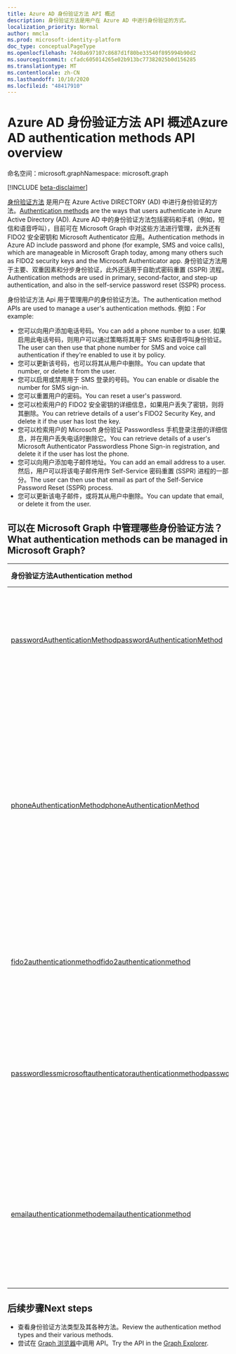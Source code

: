```yaml
---
title: Azure AD 身份验证方法 API 概述
description: 身份验证方法是用户在 Azure AD 中进行身份验证的方式。
localization_priority: Normal
author: mmcla
ms.prod: microsoft-identity-platform
doc_type: conceptualPageType
ms.openlocfilehash: 74d0a697107c8687d1f80be33540f895994b90d2
ms.sourcegitcommit: cfadc605014265e02b913bc77382025b0d156285
ms.translationtype: MT
ms.contentlocale: zh-CN
ms.lasthandoff: 10/10/2020
ms.locfileid: "48417910"
---
```

# <a name="azure-ad-authentication-methods-api-overview"></a><span data-ttu-id="d0d3b-103">Azure AD 身份验证方法 API 概述</span><span class="sxs-lookup"><span data-stu-id="d0d3b-103">Azure AD authentication methods API overview</span></span>

<span data-ttu-id="d0d3b-104">命名空间：microsoft.graph</span><span class="sxs-lookup"><span data-stu-id="d0d3b-104">Namespace: microsoft.graph</span></span>

[!INCLUDE [beta-disclaimer](../../includes/beta-disclaimer.md)]

<span data-ttu-id="d0d3b-105">[身份验证方法](/azure/active-directory/authentication/concept-authentication-methods) 是用户在 Azure Active DIRECTORY (AD) 中进行身份验证的方法。</span><span class="sxs-lookup"><span data-stu-id="d0d3b-105">[Authentication methods](/azure/active-directory/authentication/concept-authentication-methods) are the ways that users authenticate in Azure Active Directory (AD).</span></span> <span data-ttu-id="d0d3b-106">Azure AD 中的身份验证方法包括密码和手机（例如，短信和语音呼叫），目前可在 Microsoft Graph 中对这些方法进行管理，此外还有 FIDO2 安全密钥和 Microsoft Authenticator 应用。</span><span class="sxs-lookup"><span data-stu-id="d0d3b-106">Authentication methods in Azure AD include password and phone (for example, SMS and voice calls), which are manageable in Microsoft Graph today, among many others such as FIDO2 security keys and the Microsoft Authenticator app.</span></span> <span data-ttu-id="d0d3b-107">身份验证方法用于主要、双重因素和分步身份验证，此外还适用于自助式密码重置 (SSPR) 流程。</span><span class="sxs-lookup"><span data-stu-id="d0d3b-107">Authentication methods are used in primary, second-factor, and step-up authentication, and also in the self-service password reset (SSPR) process.</span></span>

<span data-ttu-id="d0d3b-108">身份验证方法 Api 用于管理用户的身份验证方法。</span><span class="sxs-lookup"><span data-stu-id="d0d3b-108">The authentication method APIs are used to manage a user's authentication methods.</span></span> <span data-ttu-id="d0d3b-109">例如：</span><span class="sxs-lookup"><span data-stu-id="d0d3b-109">For example:</span></span>

* <span data-ttu-id="d0d3b-110">您可以向用户添加电话号码。</span><span class="sxs-lookup"><span data-stu-id="d0d3b-110">You can add a phone number to a user.</span></span> <span data-ttu-id="d0d3b-111">如果启用此电话号码，则用户可以通过策略将其用于 SMS 和语音呼叫身份验证。</span><span class="sxs-lookup"><span data-stu-id="d0d3b-111">The user can then use that phone number for SMS and voice call authentication if they're enabled to use it by policy.</span></span>
* <span data-ttu-id="d0d3b-112">您可以更新该号码，也可以将其从用户中删除。</span><span class="sxs-lookup"><span data-stu-id="d0d3b-112">You can update that number, or delete it from the user.</span></span>
* <span data-ttu-id="d0d3b-113">您可以启用或禁用用于 SMS 登录的号码。</span><span class="sxs-lookup"><span data-stu-id="d0d3b-113">You can enable or disable the number for SMS sign-in.</span></span>
* <span data-ttu-id="d0d3b-114">您可以重置用户的密码。</span><span class="sxs-lookup"><span data-stu-id="d0d3b-114">You can reset a user's password.</span></span>
* <span data-ttu-id="d0d3b-115">您可以检索用户的 FIDO2 安全密钥的详细信息，如果用户丢失了密钥，则将其删除。</span><span class="sxs-lookup"><span data-stu-id="d0d3b-115">You can retrieve details of a user's FIDO2 Security Key, and delete it if the user has lost the key.</span></span>
* <span data-ttu-id="d0d3b-116">您可以检索用户的 Microsoft 身份验证 Passwordless 手机登录注册的详细信息，并在用户丢失电话时删除它。</span><span class="sxs-lookup"><span data-stu-id="d0d3b-116">You can retrieve details of a user's Microsoft Authenticator Passwordless Phone Sign-in registration, and delete it if the user has lost the phone.</span></span>
* <span data-ttu-id="d0d3b-117">您可以向用户添加电子邮件地址。</span><span class="sxs-lookup"><span data-stu-id="d0d3b-117">You can add an email address to a user.</span></span> <span data-ttu-id="d0d3b-118">然后，用户可以将该电子邮件用作 Self-Service 密码重置 (SSPR) 进程的一部分。</span><span class="sxs-lookup"><span data-stu-id="d0d3b-118">The user can then use that email as part of the Self-Service Password Reset (SSPR) process.</span></span>
* <span data-ttu-id="d0d3b-119">您可以更新该电子邮件，或将其从用户中删除。</span><span class="sxs-lookup"><span data-stu-id="d0d3b-119">You can update that email, or delete it from the user.</span></span>

## <a name="what-authentication-methods-can-be-managed-in-microsoft-graph"></a><span data-ttu-id="d0d3b-120">可以在 Microsoft Graph 中管理哪些身份验证方法？</span><span class="sxs-lookup"><span data-stu-id="d0d3b-120">What authentication methods can be managed in Microsoft Graph?</span></span>

|<span data-ttu-id="d0d3b-121">身份验证方法</span><span class="sxs-lookup"><span data-stu-id="d0d3b-121">Authentication method</span></span>       | <span data-ttu-id="d0d3b-122">说明</span><span class="sxs-lookup"><span data-stu-id="d0d3b-122">Description</span></span> |<span data-ttu-id="d0d3b-123">示例</span><span class="sxs-lookup"><span data-stu-id="d0d3b-123">Examples</span></span>     |
|:---------------------------|:------------|:------------|
|[<span data-ttu-id="d0d3b-124">passwordAuthenticationMethod</span><span class="sxs-lookup"><span data-stu-id="d0d3b-124">passwordAuthenticationMethod</span></span>](passwordauthenticationmethod.md)| <span data-ttu-id="d0d3b-125">密码当前是 Azure AD 中默认的主要身份验证方法。</span><span class="sxs-lookup"><span data-stu-id="d0d3b-125">A password is currently the default primary authentication method in Azure AD.</span></span>|<span data-ttu-id="d0d3b-126">重置用户密码</span><span class="sxs-lookup"><span data-stu-id="d0d3b-126">Reset a user's password</span></span>|
|[<span data-ttu-id="d0d3b-127">phoneAuthenticationMethod</span><span class="sxs-lookup"><span data-stu-id="d0d3b-127">phoneAuthenticationMethod</span></span>](phoneauthenticationmethod.md)|<span data-ttu-id="d0d3b-128">用户可以使用电话以使用 [SMS 或语音呼叫](https://docs.microsoft.com/azure/active-directory/authentication/concept-authentication-methods#phone-options) 进行身份验证， (按策略) 允许。</span><span class="sxs-lookup"><span data-stu-id="d0d3b-128">A phone can be used by a user to authenticate using [SMS or voice calls](https://docs.microsoft.com/azure/active-directory/authentication/concept-authentication-methods#phone-options) (as allowed by policy).</span></span>|<span data-ttu-id="d0d3b-129">查看用户的身份验证电话号码。</span><span class="sxs-lookup"><span data-stu-id="d0d3b-129">See a user's authentication phone numbers.</span></span> <span data-ttu-id="d0d3b-130">向用户添加、更新或删除电话号码。</span><span class="sxs-lookup"><span data-stu-id="d0d3b-130">Add, update, or remove a phone number to a user.</span></span> <span data-ttu-id="d0d3b-131">启用或禁用 SMS 登录的主移动电话。</span><span class="sxs-lookup"><span data-stu-id="d0d3b-131">Enable or disable a primary mobile phone for SMS sign-in.</span></span>|
|[<span data-ttu-id="d0d3b-132">fido2authenticationmethod</span><span class="sxs-lookup"><span data-stu-id="d0d3b-132">fido2authenticationmethod</span></span>](fido2authenticationmethod.md)|<span data-ttu-id="d0d3b-133">用户可使用 FIDO2 安全密钥登录 Azure AD。</span><span class="sxs-lookup"><span data-stu-id="d0d3b-133">A FIDO2 Security Key can be used by a user to sign in to Azure AD.</span></span>|<span data-ttu-id="d0d3b-134">删除丢失的 FIDO2 安全密钥。</span><span class="sxs-lookup"><span data-stu-id="d0d3b-134">Delete a lost FIDO2 Security Key.</span></span>|
|[<span data-ttu-id="d0d3b-135">passwordlessmicrosoftauthenticatorauthenticationmethod</span><span class="sxs-lookup"><span data-stu-id="d0d3b-135">passwordlessmicrosoftauthenticatorauthenticationmethod</span></span>](passwordlessmicrosoftauthenticatorauthenticationmethod.md)|<span data-ttu-id="d0d3b-136">用户可使用 Microsoft 身份验证 Passwordless 电话登录来登录 Azure AD</span><span class="sxs-lookup"><span data-stu-id="d0d3b-136">Microsoft Authenticator Passwordless Phone Sign-in can be used by a user to sign in to Azure AD</span></span>|<span data-ttu-id="d0d3b-137">删除 Passwordless 电话登录身份验证方法。</span><span class="sxs-lookup"><span data-stu-id="d0d3b-137">Delete a Passwordless Phone Sign-in authentication method.</span></span>|
|[<span data-ttu-id="d0d3b-138">emailauthenticationmethod</span><span class="sxs-lookup"><span data-stu-id="d0d3b-138">emailauthenticationmethod</span></span>](emailauthenticationmethod.md)|<span data-ttu-id="d0d3b-139">电子邮件地址可以由用户作为 Self-Service 密码重置 (SSPR) 过程的一部分。</span><span class="sxs-lookup"><span data-stu-id="d0d3b-139">An email address can be user by a user as part of the Self-Service Password Reset (SSPR) process.</span></span>|<span data-ttu-id="d0d3b-140">查看用户的身份验证电子邮件地址。</span><span class="sxs-lookup"><span data-stu-id="d0d3b-140">See a user's authentication email address.</span></span> <span data-ttu-id="d0d3b-141">向用户添加、更新或删除电子邮件地址。</span><span class="sxs-lookup"><span data-stu-id="d0d3b-141">Add, update, or remove an email address to a user.</span></span>|

## <a name="next-steps"></a><span data-ttu-id="d0d3b-142">后续步骤</span><span class="sxs-lookup"><span data-stu-id="d0d3b-142">Next steps</span></span>

* <span data-ttu-id="d0d3b-143">查看身份验证方法类型及其各种方法。</span><span class="sxs-lookup"><span data-stu-id="d0d3b-143">Review the authentication method types and their various methods.</span></span>
* <span data-ttu-id="d0d3b-144">尝试在 [Graph 浏览器](https://developer.microsoft.com/graph/graph-explorer)中调用 API。</span><span class="sxs-lookup"><span data-stu-id="d0d3b-144">Try the API in the [Graph Explorer](https://developer.microsoft.com/graph/graph-explorer).</span></span>
